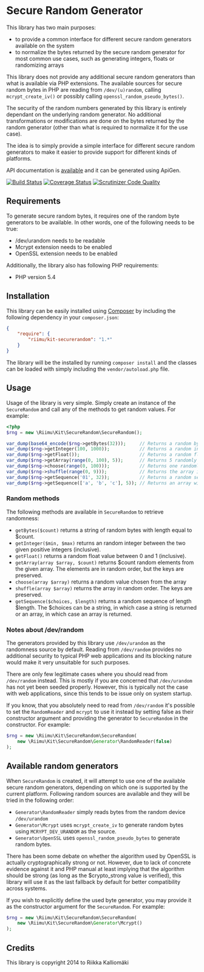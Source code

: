 # Secure Random Generator #

This library has two main purposes:

  * to provide a common interface for different secure random generators
    available on the system
  * to normalize the bytes returned by the secure random generator for most
    common use cases, such as generating integers, floats or randomizing arrays

This library does not provide any additional secure random generators than what
is available via PHP extensions. The available sources for secure random bytes
in PHP are reading from `/dev/(u)random`, calling `mcrypt_create_iv()` or
possibly calling `openssl_random_pseudo_bytes()`.

The security of the random numbers generated by this library is entirely
dependant on the underlying random generator. No additional transformations or
modifications are done on the bytes returned by the random generator (other than
what is required to normalize it for the use case).

The idea is to simply provide a simple interface for different secure random
generators to make it easier to provide support for different kinds of
platforms.

API documentation is [available](http://kit.riimu.net/api/securerandom/) and it
can be generated using ApiGen.

[![Build Status](https://travis-ci.org/Riimu/Kit-SecureRandom.svg?branch=master)](https://travis-ci.org/Riimu/Kit-SecureRandom)
[![Coverage Status](https://coveralls.io/repos/Riimu/Kit-SecureRandom/badge.png)](https://coveralls.io/r/Riimu/Kit-SecureRandom)
[![Scrutinizer Code Quality](https://scrutinizer-ci.com/g/Riimu/Kit-SecureRandom/badges/quality-score.png?b=master)](https://scrutinizer-ci.com/g/Riimu/Kit-SecureRandom/?branch=master)

## Requirements ##

To generate secure random bytes, it requires one of the random byte generators
to be available. In other words, one of the following needs to be true:

  * /dev/urandom needs to be readable
  * Mcrypt extension needs to be enabled
  * OpenSSL extension needs to be enabled

Additionally, the library also has following PHP requirements:

  * PHP version 5.4

## Installation ##

This library can be easily installed using [Composer](http://getcomposer.org/)
by including the following dependency in your `composer.json`:

```json
{
    "require": {
        "riimu/kit-securerandom": "1.*"
    }
}
```

The library will be the installed by running `composer install` and the classes
can be loaded with simply including the `vendor/autoload.php` file.

## Usage ##

Usage of the library is very simple. Simply create an instance of the
`SecureRandom` and call any of the methods to get random values. For example:

```php
<?php
$rng = new \Riimu\Kit\SecureRandom\SecureRandom();

var_dump(base64_encode($rng->getBytes(32)));     // Returns a random byte string
var_dump($rng->getInteger(100, 1000));           // Returns a random integer between 100 and 1000
var_dump($rng->getFloat());                      // Returns a random float between 0 and 1
var_dump($rng->getArray(range(0, 100), 5));      // Returns 5 randomly selected elements from the array
var_dump($rng->choose(range(0, 100)));           // Returns one randomly chosen value from the array
var_dump($rng->shuffle(range(0, 9)));            // Returns the array in random order
var_dump($rng->getSequence('01', 32));           // Returns a random sequence of 0s and 1s with length of 32
var_dump($rng->getSequence(['a', 'b', 'c'], 5)); // Returns an array with 5 elements randomly chosen from 'a', 'b', and 'c'
```

### Random methods ###

The following methods are available in `SecureRandom` to retrieve randomness:

  * `getBytes($count)` returns a string of random bytes with length equal to
    $count.
  * `getInteger($min, $max)` returns an random integer between the two given
    positive integers (inclusive).
  * `getFloat()` returns a random float value between 0 and 1 (inclusive).
  * `getArray(array $array, $count)` returns $count random elements from the
    given array. The elements are in random order, but the keys are preserved.
  * `choose(array $array)` returns a random value chosen from the array
  * `shuffle(array $array)` returns the array in random order. The keys are
    preserved.
  * `getSequence($choices, $length)` returns a random sequence of length
    $length. The $choices can be a string, in which case a string is returned
    or an array, in which case an array is returned.

### Notes about /dev/random ###

The generators provided by this library use `/dev/urandom` as the randomness
source by default. Reading from `/dev/random` provides no additional security
to typical PHP web applications and its blocking nature would make it very
unsuitable for such purposes.

There are only few legitimate cases where you should read from `/dev/random`
instead. This is mostly if you are concerned that `/dev/urandom` has not yet
been seeded properly. However, this is typically not the case with web
applications, since this tends to be issue only on system startup.

If you know, that you absolutely need to read from `/dev/random` it's possible
to set the `RandomReader` and `mcrypt` to use it instead by setting false as
their constructor argument and providing the generator to `SecureRandom` in the
constructor. For example:

```php
$rng = new \Riimu\Kit\SecureRandom\SecureRandom(
    new \Riimu\Kit\SecureRandom\Generator\RandomReader(false)
);
```

## Available random generators ##

When `SecureRandom` is created, it will attempt to use one of the available
secure random generators, depending on which one is supported by the current
platform. Following random sources are available and they will be tried in the
following order:

  * `Generator\RandomReader` simply reads bytes from the random device
    `/dev/urandom`
  * `Generator\Mcrypt` uses `mcrypt_create_iv` to generate random bytes using
    `MCRYPT_DEV_URANDOM` as the source.
  * `Generator\OpenSSL` uses `openssl_random_pseudo_bytes` to generate random
    bytes.

There has been some debate on whether the algorithm used by OpenSSL is actually
cryptographically strong or not. However, due to lack of concrete evidence
against it and PHP manual at least implying that the algorithm should be strong
(as long as the $crypto_strong value is verified), this library will use it as
the last fallback by default for better compatibility across systems.

If you wish to explicitly define the used byte generator, you may provide it as
the constructor argument for the `SecureRandom`. For example:

```php
$rng = new \Riimu\Kit\SecureRandom\SecureRandom(
    new \Riimu\Kit\SecureRandom\Generator\Mcrypt()
);
```

## Credits ##

This library is copyright 2014 to Riikka Kalliomäki
